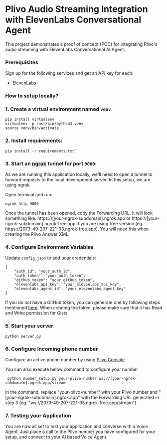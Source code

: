 # Plivo Audio Streaming Integration with ElevenLabs Conversational Agent

This project demonstrates a proof of concept (POC) for integrating Plivo's audio streaming with ElevenLabs Conversational AI Agent.

### Prerequisites
Sign up for the following services and get an API key for each:
* [ElevenLabs](https://elevenlabs.io/app/sign-up)

### How to setup locally?

### 1. Create a virtual environment named `venv`
```
pip install virtualenv
virtualenv -p /usr/bin/python3 venv
source venv/bin/activate
```

### 2. Install requirements: 
```
pip install -r requirements.txt`
```

### 3. Start an [ngrok](https://ngrok.com) tunnel for port `9000`:
As we are running this application locally, we'll need to open a tunnel to forward requests to the local development server. In this setup, we are using ngrok.

Open terminal and run:
```
ngrok http 9000
```
Once the tunnel has been opened, copy the Forwarding URL. It will look something like: https://[your-ngrok-subdomain].ngrok.app or https://[your-ngrok-subdomain].ngrok-free.app if you are using free version (eg. https://2073-49-207-221-93.ngrok-free.app). You will need this when creating the Plivo Answer XML.

### 4. Configure Environment Variables
Update `config.json` to add uour credentials:
```
{
    "auth_id": "your_auth_id",
    "auth_token": "your_auth_token",
    "github_token": "your_github_token",
    "elevenlabs_api_key": "your_elevenlabs_api_key",
    "elevenlabs_agent_id": "your_elevenlabs_agent_key"
}
```
If you do not have a GitHub token, you can generate one by following steps mentioned [here](https://docs.github.com/en/authentication/keeping-your-account-and-data-secure/managing-your-personal-access-tokens). When creating the token, please make sure that it has Read and Write permission for Gists

### 5. Start your server
```
python server.py
```

### 6. Configure Incoming phone number
Configure an active phone number by using  [Plivo Console](https://console.plivo.com/active-phone-numbers/)

You can also execute below command to configure your number
```commandline
 python number_setup.py your-plivo-number ws://[your-ngrok-subdomain].ngrok.app/stream
```
In the command, replace "your-plivo-number" with your Plivo number and "[your-ngrok-subdomain].ngrok.app" with the Forwarding URL generated in step 3 (eg. "ws://2073-49-207-221-93.ngrok-free.app/stream").

### 7. Testing your Application
You are now all set to test your application and converse with a Voice Agent. Just place a call to the Plivo number you have configured for your setup, and connect to your AI based Voice Agent.
